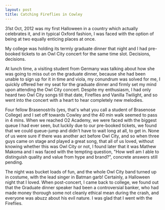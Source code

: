 ```yaml
---
layout: post
title: Catching Fireflies in Cowley
---
```


31st Oct, 2012 was my first Halloween in a country which actually celebrates it, and in typical Oxford fashion, I was faced with the option of being at two equally enticing places at once. 

My college was holding its termly graduate dinner that night and I had pre-booked tickets to an Owl City concert for the same time slot. Decisions, decisions. 

At lunch time, a visiting student from Germany was talking about how she was going to miss out on the graduate dinner, because she had been unable to sign up for it in time and viola, my conundrum was solved for me, I quickly offered her my seat for the graduate dinner and firmly set my mind upon attending the Owl City concert. Despite my enthusiasm, I had only heard two Owl City songs till that date, Fireflies and Vanilla Twilight, and so went into the concert with a heart to hear completely new melodies. 

Four fellow Brasenostrils (yes, that's what you call a student of Brasenose College) and I set off towards Cowley and the 40 min walk seemed to pass in 4 mins. When we reached O2 Academy, we were faced with the biggest queue I had ever seen, but luckily due to our pre-booked tickets, we found that we could queue-jump and didn't have to wait long at all, to get in. None of us were sure if there was another act before Owl City, and so when three guys came on stage and played a great song, that all of us loved, without knowing whether this was Owl City or not, I found later that it was Mathew Makoma and I was faced with the tempting question, "How well am I able to distinguish quality and value from hype and brand?", concrete answers still pending.

The night was bucket loads of fun, and the whole Owl City band turned up in costume, with the lead singer in Batman garb! Certainly, a Halloween night that I loved. When post-concert, I came back to college, we found out that the Graduate dinner speaker had been a controversial banker, who had made money thorough some not cleanly ethical mean during the crash, and everyone was abuzz about his evil nature. I was glad that I went with the Fireflies.
